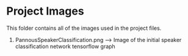 Project Images
==============

This folder contains all of the images used in the project files.

1. PannousSpeakerClassification.png --> Image of the initial speaker classification network tensorflow graph

